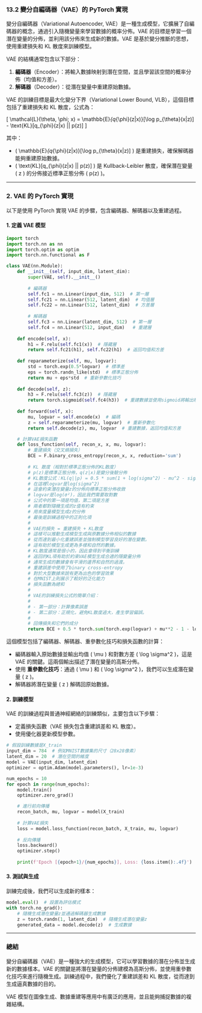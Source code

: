 ### **13.2 變分自編碼器（VAE）的 PyTorch 實現**

變分自編碼器（Variational Autoencoder, VAE）是一種生成模型，它擴展了自編碼器的概念，通過引入隨機變量來學習數據的概率分佈。VAE 的目標是學習一個潛在變量的分佈，並利用該分佈來生成新的數據。VAE 是基於變分推斷的思想，使用重建損失和 KL 散度來訓練模型。

VAE 的結構通常包含以下部分：
1. **編碼器**（Encoder）：將輸入數據映射到潛在空間，並且學習該空間的概率分佈（均值和方差）。
2. **解碼器**（Decoder）：從潛在變量中重建原始數據。

VAE 的訓練目標是最大化變分下界（Variational Lower Bound, VLB），這個目標包括了重建損失和 KL 散度，公式為：

\[
\mathcal{L}(\theta, \phi; x) = \mathbb{E}_{q_{\phi}(z|x)}[\log p_{\theta}(x|z)] - \text{KL}[q_{\phi}(z|x) || p(z)]
\]

其中：
- \( \mathbb{E}_{q_{\phi}(z|x)}[\log p_{\theta}(x|z)] \) 是重建損失，確保解碼器能夠重建原始數據。
- \( \text{KL}[q_{\phi}(z|x) || p(z)] \) 是 Kullback-Leibler 散度，確保潛在變量 \( z \) 的分佈接近標準正態分佈 \( p(z) \)。

---

### **2. VAE 的 PyTorch 實現**

以下是使用 PyTorch 實現 VAE 的步驟，包含編碼器、解碼器以及重建過程。

#### 1. 定義 VAE 模型

```python
import torch
import torch.nn as nn
import torch.optim as optim
import torch.nn.functional as F

class VAE(nn.Module):
    def __init__(self, input_dim, latent_dim):
        super(VAE, self).__init__()
        
        # 編碼器
        self.fc1 = nn.Linear(input_dim, 512)  # 第一層
        self.fc21 = nn.Linear(512, latent_dim)  # 均值層
        self.fc22 = nn.Linear(512, latent_dim)  # 方差層
        
        # 解碼器
        self.fc3 = nn.Linear(latent_dim, 512)  # 第一層
        self.fc4 = nn.Linear(512, input_dim)   # 重建層
    
    def encode(self, x):
        h1 = F.relu(self.fc1(x))  # 隱藏層
        return self.fc21(h1), self.fc22(h1)  # 返回均值和方差
    
    def reparameterize(self, mu, logvar):
        std = torch.exp(0.5*logvar)  # 標準差
        eps = torch.randn_like(std)  # 標準正態分佈
        return mu + eps*std  # 重新參數化技巧
    
    def decode(self, z):
        h3 = F.relu(self.fc3(z))  # 隱藏層
        return torch.sigmoid(self.fc4(h3))  # 重建數據並使用sigmoid將輸出映射到[0,1]
    
    def forward(self, x):
        mu, logvar = self.encode(x)  # 編碼
        z = self.reparameterize(mu, logvar)  # 重新參數化
        return self.decode(z), mu, logvar  # 重建數據，返回均值和方差

    # 計算VAE損失函數
    def loss_function(self, recon_x, x, mu, logvar):
        # 重建損失（交叉熵損失）
        BCE = F.binary_cross_entropy(recon_x, x, reduction='sum')
        
        # KL 散度（相對於標準正態分佈的KL散度）
        # p(z)是標準正態分佈，q(z|x)是變分後驗分佈
        # KL散度公式：KL(q||p) = 0.5 * sum(1 + log(sigma^2) - mu^2 - sigma^2)
        # 在這裡logvar是log(sigma^2)
        # 這會約束潛在變量z的分佈向標準正態分佈收斂
        # logvar是log(σ²)，因此我們需要取對數
        # 公式中的第一項是均值，第二項是方差
        # 兩者都對隨機生成的z值有約束
        # 用來度量模型生成z的分佈
        # 最後是訓練過程中的正則化項
        # 
        # VAE的損失 = 重建損失 + KL散度
        # 這樣可以推動生成模型生成與原數據分佈相似的數據
        # 從而達到最小化重建誤差並強制模型學習良好的潛在變數。
        # 這有助於模型生成更為多樣和自然的數據。
        # KL散度通常是很小的，因此會得到平衡訓練
        # 返回的KL項有助於約束VAE模型生成合適的隱變量分佈
        # 通常生成的數據會有平滑的邊界和自然的過渡。 
        # 重建誤差中使用了binary cross-entropy
        # 對於大型數據來說有更為出色的學習效果
        # 在MNIST上則展示了較好的泛化能力
        # 損失函數為總和
        # 
        # VAE的訓練損失公式的簡單介紹：
        #     
        # - 第一部分：計算像素誤差
        # - 第二部分：正規化，避免KL散度過大，產生學習偏誤。
        #
        # 回傳損失和它們的成分        
        return BCE + 0.5 * torch.sum(torch.exp(logvar) + mu**2 - 1 - logvar)

```

這個模型包括了編碼器、解碼器、重參數化技巧和損失函數的計算：
- 編碼器輸入原始數據並輸出均值 \( \mu \) 和對數方差 \( \log \sigma^2 \)，這是 VAE 的關鍵。這兩個輸出描述了潛在變量的高斯分佈。
- 使用 **重參數化技巧**：通過 \( \mu \) 和 \( \log \sigma^2 \)，我們可以生成潛在變量 \( z \)。
- 解碼器將潛在變量 \( z \) 解碼回原始數據。

#### 2. 訓練模型

VAE 的訓練過程與普通神經網絡的訓練類似，主要包含以下步驟：
- 定義損失函數（VAE 損失包含重建誤差和 KL 散度）。
- 使用優化器更新模型參數。

```python
# 假設訓練數據是X_train
input_dim = 784  # 例如MNIST數據集的尺寸（28x28像素）
latent_dim = 20  # 潛在空間的維度
model = VAE(input_dim, latent_dim)
optimizer = optim.Adam(model.parameters(), lr=1e-3)

num_epochs = 10
for epoch in range(num_epochs):
    model.train()
    optimizer.zero_grad()

    # 進行前向傳播
    recon_batch, mu, logvar = model(X_train)
    
    # 計算VAE損失
    loss = model.loss_function(recon_batch, X_train, mu, logvar)
    
    # 反向傳播
    loss.backward()
    optimizer.step()
    
    print(f'Epoch [{epoch+1}/{num_epochs}], Loss: {loss.item():.4f}')
```

#### 3. 測試與生成

訓練完成後，我們可以生成新的樣本：

```python
model.eval()  # 設置為評估模式
with torch.no_grad():
    # 隨機生成潛在變量z並通過解碼器生成數據
    z = torch.randn(1, latent_dim)  # 隨機生成潛在變量z
    generated_data = model.decode(z)  # 生成數據
```

---

### **總結**

變分自編碼器（VAE）是一種強大的生成模型，它可以學習數據的潛在分佈並生成新的數據樣本。VAE 的關鍵是將潛在變量的分佈建模為高斯分佈，並使用重參數化技巧來進行隨機生成。訓練過程中，我們優化了重建誤差和 KL 散度，從而達到生成逼真數據的目的。

VAE 模型在圖像生成、數據重建等應用中有廣泛的應用，並且能夠捕捉數據的複雜結構。